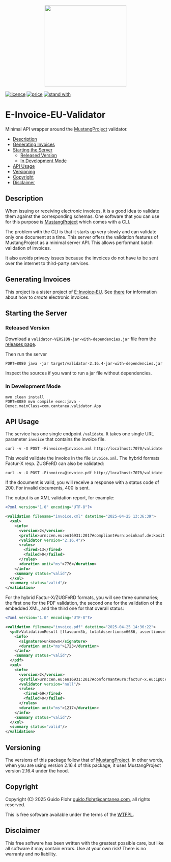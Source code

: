 <p align="center">
	<img
		src="https://raw.githubusercontent.com/gflohr/e-invoice-eu/main/assets/e-invoice-eu-logo-2.webp"
		width="256" height="256" />
</p>

[![licence](https://img.shields.io/badge/licence-WTFPL-blue)](http://www.wtfpl.net/)
[![price](https://img.shields.io/badge/price-FREE-green)](https://github.com/gflohr/qgoda/blob/main/LICENSE)
[![stand with](https://img.shields.io/badge/stand%20with-Ukraine🇺🇦-ffc107)](https://www.standwithukraineeurope.com/en//)

# E-Invoice-EU-Validator<!-- omit from toc -->

Minimal API wrapper around the [MustangProject](https://github.com/ZUGFeRD/mustangproject)
validator.

- [Description](#description)
- [Generating Invoices](#generating-invoices)
- [Starting the Server](#starting-the-server)
	- [Released Version](#released-version)
	- [In Development Mode](#in-development-mode)
- [API Usage](#api-usage)
- [Versioning](#versioning)
- [Copyright](#copyright)
- [Disclaimer](#disclaimer)

## Description

When issuing or receiving electronic invoices, it is a good idea to validate
them against the corresponding schemas. One software that you can use for this
purpose is [MustangProject](https://github.com/ZUGFeRD/mustangproject) which
comes with a CLI.

The problem with the CLI is that it starts up very slowly and can validate
only one document at a time. This server offers the validation
features of MustangProject as a minimal server API. This allows performant
batch validation of invoices.

It also avoids privacy issues because the invoices do not have to be sent
over the internet to third-party services.

## Generating Invoices

This project is a sister project of
[E-Invoice-EU](https://github.com/gflohr/e-invoice-eu). See
[there](https://github.com/gflohr/e-invoice-eu) for information about how to
*create* electronic invoices.

## Starting the Server

### Released Version

Download a `validator-VERSION-jar-with-dependencies.jar` file from the
[releases page](https://github.com/gflohr/e-invoice-eu-validator/releases).

Then run the server

```shell
PORT=8080 java -jar target/validator-2.16.4-jar-with-dependencies.jar
```

Inspect the sources if you want to run a jar file without dependencies.

### In Development Mode

```shell
mvn clean install
PORT=8080 mvn compile exec:java -Dexec.mainClass=com.cantanea.validator.App
```

## API Usage

The service has one single endpoint `/validate`. It takes one single URL
parameter `invoice` that contains the invoice file.

```shell
curl -v -X POST -Finvoice=@invoice.xml http://localhost:7070/validate
```

This would validate the invoice in the file `invoice.xml`. The hybrid
formats Factur-X resp. ZUGFeRD can also be validated:

```shell
curl -v -X POST -Finvoice=@invoice.pdf http://localhost:7070/validate
```

If the document is valid, you will receive a response with a status code of 200.
For invalid documents, 400 is sent.

The output is an XML validation report, for example:

```xml
<?xml version="1.0" encoding="UTF-8"?>

<validation filename="invoice.xml" datetime="2025-04-25 13:36:39">
  <xml>
    <info>
      <version>2</version>
      <profile>urn:cen.eu:en16931:2017#compliant#urn:xeinkauf.de:kosit:xrechnung_3.0</profile>
      <validator version="2.16.4"/>
      <rules>
        <fired>13</fired>
        <failed>0</failed>
      </rules>
      <duration unit="ms">776</duration>
    </info>
    <summary status="valid"/>
  </xml>
  <summary status="valid"/>
</validation>
```

For the hybrid Factur-X/ZUGFeRD formats, you will see three summaries; the
first one for the PDF validation, the second one for the validation of the
embedded XML, and the third one for that overall status:

```xml
<?xml version="1.0" encoding="UTF-8"?>

<validation filename="invoice.pdf" datetime="2025-04-25 14:36:22">
  <pdf>ValidationResult [flavour=3b, totalAssertions=6686, assertions=[], isCompliant=true]
    <info>
      <signature>unknown</signature>
      <duration unit="ms">1723</duration>
    </info>
    <summary status="valid"/>
  </pdf>  
  <xml>
    <info>
      <version>2</version>
      <profile>urn:cen.eu:en16931:2017#conformant#urn:factur-x.eu:1p0:extended</profile>
      <validator version="null"/>
      <rules>
        <fired>69</fired>
        <failed>0</failed>
      </rules>
      <duration unit="ms">1217</duration>
    </info>
    <summary status="valid"/>
  </xml>
  <summary status="valid"/>
</validation>
```

## Versioning

The versions of this package follow that of
[MustangProject](https://github.com/ZUGFeRD/mustangproject). In other words,
when you are using version 2.16.4 of this package, it uses MustangProject
version 2.16.4 under the hood.

## Copyright

Copyright (C) 2025 Guido Flohr <guido.flohr@cantanea.com>, all
rights reserved.

This is free software available under the terms of the
[WTFPL](http://www.wtfpl.net/).

## Disclaimer

This free software has been written with the greatest possible care, but like
all software it may contain errors. Use at your own risk! There is no
warranty and no liability.
